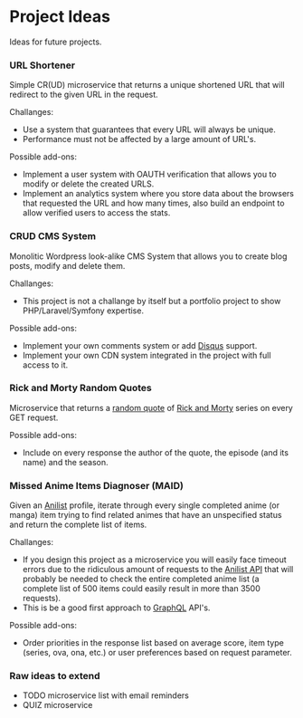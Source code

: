 # Project Ideas

Ideas for future projects.


### URL Shortener
Simple CR(UD) microservice that returns a unique shortened URL that will redirect to the given URL in the request.

Challanges:
* Use a system that guarantees that every URL will always be unique.
* Performance must not be affected by a large amount of URL's.

Possible add-ons:
* Implement a user system with OAUTH verification that allows you to modify or delete the created URLS.
* Implement an analytics system where you store data about the browsers that requested the URL and how many times, also build an endpoint to allow verified users to access the stats.

### CRUD CMS System
Monolitic Wordpress look-alike CMS System that allows you to create blog posts, modify and delete them.

Challanges:
* This project is not a challange by itself but a portfolio project to show PHP/Laravel/Symfony expertise.

Possible add-ons:
* Implement your own comments system or add [Disqus](https://disqus.com/) support.
* Implement your own CDN system integrated in the project with full access to it.

### Rick and Morty Random Quotes
Microservice that returns a [random quote](https://quotecatalog.com/quotes/tv/rick-and-morty/) of [Rick and Morty](https://en.wikipedia.org/wiki/Rick_and_Morty) series on every GET request.

Possible add-ons:
* Include on every response the author of the quote, the episode (and its name) and the season.

### Missed Anime Items Diagnoser (MAID)
Given an [Anilist](https://anilist.co/) profile, iterate through every single completed anime (or manga) item trying to find related animes that have an unspecified status and return the complete list of items.

Challanges:
* If you design this project as a microservice you will easily face timeout errors due to the ridiculous amount of requests to the [Anilist API](https://anilist.gitbook.io/anilist-apiv2-docs/) that will probably be needed to check the entire completed anime list (a complete list of 500 items could easily result in more than 3500 requests).
* This is be a good first approach to [GraphQL](https://anilist.gitbook.io/anilist-apiv2-docs/overview/graphql) API's.

Possible add-ons:
* Order priorities in the response list based on average score, item type (series, ova, ona, etc.) or user preferences based on request parameter.

### Raw ideas to extend
  - TODO microservice list with email reminders
  - QUIZ microservice
